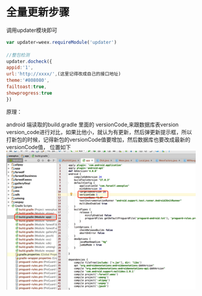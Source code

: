 # 全量更新步骤

调用updater模块即可

```js
var updater=weex.requireModule('updater')

//整包检测
updater.docheck({
appid:'1',
url:'http://xxxx/',(这里记得改成自己的接口地址)
theme:'#808080',
failtoast:true,
showprogress:true
})
```

原理：

android 端读取的build.gradle 里面的 versionCode,来跟数据库表version version\_code进行对比，如果比他小，就认为有更新，然后弹更新提示框，所以打新包的时候，记得新包的versionCode值要增加，然后数据库也要改成最新的versionCode值， 位置如下![](/assets/WechatIMG118.jpeg)

